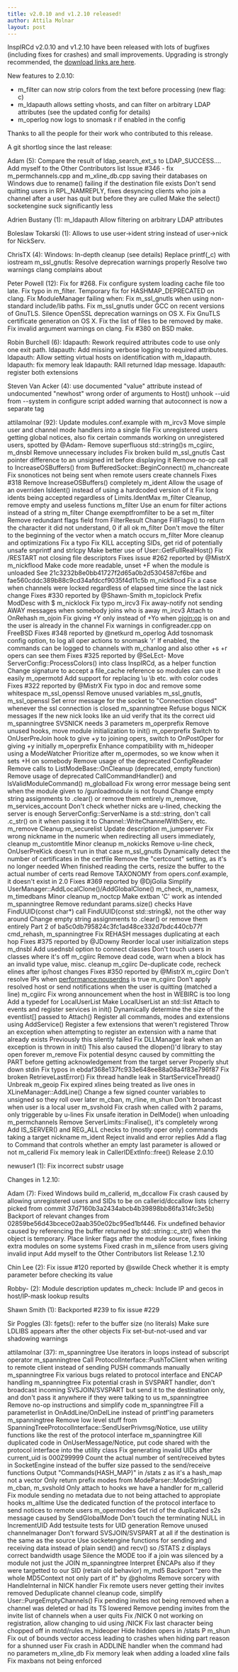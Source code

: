 ```yaml
---
title: v2.0.10 and v1.2.10 released!
author: Attila Molnar
layout: post
---
```


InspIRCd v2.0.10 and v1.2.10 have been released with lots of bugfixes (including fixes for
crashes) and small improvements.
Upgrading is strongly recommended, the [download links are here](https://github.com/inspircd/inspircd/releases).

New features to 2.0.10:

- m_filter can now strip colors from the text before processing (new flag: c)
- m_ldapauth allows setting vhosts, and can filter on arbitrary LDAP attributes (see the updated config for details)
- m_operlog now logs to snomask r if enabled in the config

Thanks to all the people for their work who contributed to this release.

A git shortlog since the last release:

Adam (5):
      Compare the result of ldap_search_ext_s to LDAP_SUCCESS....
      Add myself to the Other Contributors list
      Issue #346 - fix m_permchannels.cpp and m_xline_db.cpp saving their databases on Windows due to rename() failing if the destination file exists
      Don't send quitting users in RPL_NAMREPLY, fixes desyncing clients who join a channel after a user has quit but before they are culled
      Make the select() socketengine suck significantly less

Adrien Bustany (1):
      m_ldapauth Allow filtering on arbitrary LDAP attributes

Boleslaw Tokarski (1):
      Allows to use user->ident string instead of user->nick for NickServ.

ChrisTX (4):
      Windows: In-depth cleanup (see details)
      Replace printf(_c) with iostream
      m_ssl_gnutls: Resolve deprecation warnings properly
      Resolve two warnings clang complains about

Peter Powell (12):
      Fix for #268.
      Fix configure system loading cache file too late.
      Fix typo in m_filter.
      Temporary fix for HASHMAP_DEPRECATED on clang.
      Fix ModuleManager failing when:
      Fix m_ssl_gnutls when using non-standard include/lib paths.
      Fix m_ssl_gnutls under GCC on recent versions of GnuTLS.
      Silence OpenSSL deprecation warnings on OS X.
      Fix GnuTLS certificate generation on OS X.
      Fix the list of files to be removed by make.
      Fix invalid argument warnings on clang.
      Fix #380 on BSD make.

Robin Burchell (6):
      ldapauth: Rework required attributes code to use only one exit path.
      ldapauth: Add missing verbose logging to required attributes.
      ldapauth: Allow setting virtual hosts on identification with m_ldapauth.
      ldapauth: fix memory leak
      ldapauth: RAII returned ldap message.
      ldapauth: register both extensions

Steven Van Acker (4):
      use documented "value" attribute instead of undocumented "newhost"
      wrong order of arguments to Host()
      unhook --uid from --system in configure script
      added warning that autoconnect is now a separate tag

attilamolnar (92):
      Update modules.conf.example with m_ircv3
      Move simple user and channel mode handlers into a single file
      Fix unregistered users getting global notices, also fix certain commands working on unregistered users, spotted by @Adam-
      Remove superfluous std::string()s
      m_cgiirc, m_dnsbl Remove unnecessary includes
      Fix broken build
      m_ssl_gnutls Cast pointer difference to an unsigned int before displaying it
      Remove no-op call to IncreaseOSBuffers() from BufferedSocket::BeginConnect()
      m_chancreate Fix snonotices not being sent when remote users create channels     Fixes #318
      Remove IncreaseOSBuffers() completely
      m_ident Allow the usage of an overriden IsIdent() instead of using a hardcoded version of it     Fix long idents being accepted regardless of Limits.IdentMax
      m_filter Cleanup, remove empty and useless functions
      m_filter Use an enum for filter actions instead of a string
      m_filter Change exemptfromfilter to be a set
      m_filter Remove redundant flags field from FilterResult     Change FillFlags() to return the character it did not understand, 0 if all ok
      m_filter Don't move the filter to the beginning of the vector when a match occurs
      m_filter More cleanup and optimizations     Fix a typo
      Fix KILL accepting SIDs, get rid of potentially unsafe snprintf and strlcpy
      Make better use of User::GetFullRealHost()
      Fix /RESTART not closing file descriptors     Fixes issue #262 reported by @MistrX
      m_nickflood Make code more readable, unset +F when the module is unloaded     See 21c3232b8e0bb41727f2d65a0b2d5304587cf6be and fae560cddc389b88c9cd34afdccf9035f4d11c5b
      m_nickflood Fix a case when channels were locked regardless of elapsed time since the last nick change     Fixes #330 reported by @Shawn-Smith
      m_topiclock Prefix ModDesc with $
      m_nicklock Fix typo
      m_ircv3 Fix away-notify not sending AWAY messages when somebody joins who is away
      m_ircv3 Attach to OnRehash
      m_ojoin Fix giving +Y only instead of +Yo when <ojoin:op> is on and the user is already in the channel
      Fix warnings in configreader.cpp on FreeBSD     Fixes #348 reported by @netkurd
      m_operlog Add tosnomask config option, to log all oper actions to snomask 'r'     If enabled, the commands can be logged to channels with m_chanlog and also other +s +r opers can see them     Fixes #325 reported by @SeLEct-
      Move ServerConfig::ProcessColors() into class InspIRCd, as a helper function     Change signature to accept a file_cache reference so modules can use it easily
      m_opermotd Add support for replacing \u \b etc. with color codes     Fixes #322 reported by @MistrX
      Fix typo in doc and remove some whitespace
      m_ssl_openssl Remove unused variables
      m_ssl_gnutls, m_ssl_openssl Set error message for the socket to "Connection closed" whenever the ssl connection is closed
      m_spanningtree Refuse bogus NICK messages     If the new nick looks like an uid verify that its the correct uid
      m_spanningtree SVSNICK needs 3 parameters
      m_operprefix Remove unused hooks, move module initialization to init()
      m_operprefix Switch to OnUserPreJoin hook to give +y to joining opers, switch to OnPostOper for giving +y initially
      m_operprefix Enhance compatibility with m_hideoper using a ModeWatcher     Prioritize after m_opermodes, so we know when it sets +H on somebody
      Remove usage of the deprecated ConfigReader
      Remove calls to ListModeBase::OnCleanup (deprecated, empty function)
      Remove usage of deprecated CallCommandHandler() and IsValidModuleCommand()
      m_globalload Fix wrong error message being sent when the module given to /gunloadmodule is not found
      Change empty string assignments to .clear() or remove them entirely
      m_remove, m_services_account Don't check whether nicks are u-lined, checking the server is enough
      ServerConfig::ServerName is a std::string, don't call .c_str() on it when passing it to Channel::WriteChannelWithServ, etc.
      m_remove Cleanup
      m_securelist Update description
      m_jumpserver Fix wrong nickname in the numeric when redirecting all users immediately, cleanup
      m_customtitle Minor cleanup
      m_nokicks Remove u-line check, OnUserPreKick doesn't run in that case
      m_ssl_gnutls Dynamically detect the number of certificates in the certfile     Remove the "certcount" setting, as it's no longer needed     When finished reading the certs, resize the buffer to the actual number of certs read
      Remove TAXONOMY from opers.conf.example, it doesn't exist in 2.0     Fixes #369 reported by @DjGolia
      Simplify UserManager::AddLocalClone()/AddGlobalClone()
      m_check, m_namesx, m_timedbans Minor cleanup
      m_noctcp Make extban 'C' work as intended
      m_spanningtree Remove redundant params.size() checks
      Have FindUUID(const char*) call FindUUID(const std::string&), not the other way around
      Change empty string assignments to .clear() or remove them entirely     Part 2 of ba5c0db795824c3fc1ad48ce332d7bdc440cb77f
      cmd_rehash, m_spanningtree Fix REHASH messages duplicating at each hop     Fixes #375 reported by @JDowny
      Reorder local user initialization steps
      m_dnsbl Add usednsbl option to connect classes     Don't touch users in classes where it's off
      m_cgiirc Remove dead code, warn when a <cgihost> block has an invalid type value, misc. cleanup
      m_cgiirc De-duplicate code, recheck elines after ip/host changes     Fixes #350 reported by @MistrX
      m_cgiirc Don't resolve IPs when <performance:nouserdns> is true
      m_cgiirc Don't apply resolved host or send notifications when the user is quitting (matched a line)
      m_cgiirc Fix wrong announcement when the host in WEBIRC is too long
      Add a typedef for LocalUserList
      Make LocalUserList an std::list
      Attach to events and register services in init()
      Dynamically determine the size of the eventlist[] passed to Attach()
      Register all commands, modes and extensions using AddService()
      Register a few extensions that weren't registered
      Throw an exception when attempting to register an extension with a name that already exists     Previously this silently failed
      Fix DLLManager leak when an exception is thrown in init()     This also caused the dlopen()'d library to stay open forever
      m_remove Fix potential desync caused by committing the PART before getting acknowledgement from the target server
      Properly shut down stdin
      Fix typos in ebdaf368e137fc933e648ee88a08a4f83e796f87
      Fix broken RetrieveLastError()
      Fix thread handle leak in StartServiceThread()
      Unbreak m_geoip
      Fix expired xlines being treated as live ones in XLineManager::AddLine()
      Change a few signed counter variables to unsigned so they roll over later
      m_cban, m_rline, m_shun Don't broadcast when user is a local user
      m_svshold Fix crash when called with 2 params, only triggerable by u-lines
      Fix unsafe iteration in DelMode() when unloading m_permchannels
      Remove ServerLimits::Finalise(), it's completely wrong
      Add IS_SERVER() and REG_ALL checks to (mostly oper only) commands taking a target nickname
      m_ident Reject invalid and error replies
      Add a flag to Command that controls whether an empty last parameter is allowed or not
      m_callerid Fix memory leak in CallerIDExtInfo::free()
      Release 2.0.10

newuser1 (1):
      Fix incorrect substr usage


Changes in 1.2.10:

Adam (7):
      Fixed Windows build
      m_callerid, m_dccallow Fix crash caused by allowing unregistered users and SIDs to be on callerid/dccallow lists     (cherry picked from commit 37d7160b3a2434abcb4b39898bb86fa314fc3e5b)
      Backport of relevant changes from 02859be56d43bcece02aab350e02bc95ed1bf446.     Fix undefined behavior caused by referencing the buffer returned by     std::string::c_str() when the object is temporary.
      Place linker flags after the module source, fixes linking extra modules on some systems
      Fixed crash in m_silence from users giving invalid input
      Add myself to the Other Contributors list
      Release 1.2.10

Chin Lee (2):
      Fix issue #120 reported by @swilde
      Check whether it is empty parameter before checking its value

Robby- (2):
      Module description updates
      m_check: Include IP and gecos in host/IP-mask lookup results

Shawn Smith (1):
      Backported #239 to fix issue #229

Sir Poggles (3):
      fgets(): refer to the buffer size (no literals)
      Make sure LDLIBS appears after the other objects
      Fix set-but-not-used and var shadowing warnings

attilamolnar (37):
      m_spanningtree Use iterators in loops instead of subscript operator
      m_spanningtree Call ProtocolInterface::PushToClient when writing to remote client instead of sending PUSH commands manually
      m_spanningtree Fix various bugs related to protocol interface and ENCAP handling
      m_spanningtree Fix potential crash in SVSPART handler, don't broadcast incoming SVSJOIN/SVSPART but send it to the destination only, and don't pass it anywhere if they were talking to us
      m_spanningtree Remove no-op instructions and simplify code
      m_spanningtree Fill a parameterlist in OnAddLine/OnDelLine instead of printf'ing parameters
      m_spanningtree Remove low level stuff from SpanningTreeProtocolInterface::SendUserPrivmsg/Notice, use utility functions like the rest of the protocol interface
      m_spanningtree Kill duplicated code in OnUserMessage/Notice, put code shared with the protocol interface into the utility class
      Fix generating invalid UIDs after current_uid is 000Z99999
      Count the actual number of sent/received bytes in SocketEngine instead of the buffer size passed to the send/receive functions
      Output "Commands(HASH_MAP)" in /stats z as it's a hash_map not a vector
      Only return prefix modes from ModeParser::ModeString()
      m_cban, m_svshold Only attach to hooks we have a handler for
      m_callerid Fix module sending no metadata due to not being attached to appropiate hooks
      m_alltime Use the dedicated function of the protocol interface to send notices to remote users
      m_opermodes Get rid of the duplicated s2s message caused by SendGlobalMode
      Don't touch the terminating NULL in IncrementUID
      Add testsuite tests for UID generation
      Remove unused channelmanager
      Don't forward SVSJOIN/SVSPART at all if the destination is the same as the source
      Use socketengine functions for sending and receiving data instead of plain send() and recv() so /STATS z displays correct bandwidth usage
      Silence the MODE too if a join was silenced by a module not just the JOIN
      m_spanningtree Interpret ENCAPs also if they were targetted to our SID (retain old behavior)
      m_md5 Backport "zero the whole MD5Context not only part of it" by @gholms
      Remove sorcery with HandleInternal in NICK handler
      Fix remote users never getting their invites removed
      Deduplicate channel cleanup code, simplify User::PurgeEmptyChannels()
      Fix pending invites not being removed when a channel was deleted or had its TS lowered
      Remove pending invites from the invite list of channels when a user quits
      Fix /NICK 0 not working on registration, allow changing to uid using /NICK <uid>
      Fix last character being chopped off in motd/rules
      m_hideoper Hide hidden opers in /stats P
      m_shun Fix out of bounds vector access leading to crashes when hiding part reason for a shunned user
      Fix crash in ADDLINE handler when the command had no parameters
      m_xline_db Fix memory leak when adding a loaded xline fails
      Fix maxbans not being enforced

